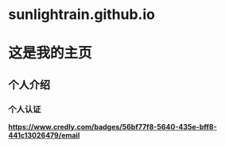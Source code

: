 # sunlightrain.github.io
# 这是我的主页
## 个人介绍
### 个人认证
**https://www.credly.com/badges/56bf77f8-5640-435e-bff8-441c13026479/email**
